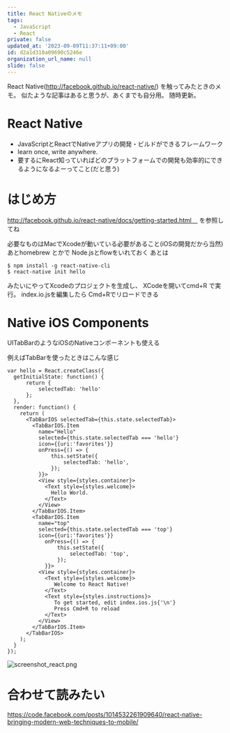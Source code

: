 ```yaml
---
title: React Nativeのメモ
tags:
  - JavaScript
  - React
private: false
updated_at: '2023-09-09T11:37:11+09:00'
id: d2a1d310a09690c5246e
organization_url_name: null
slide: false
---
```


React Native(http://facebook.github.io/react-native/) を触ってみたときのメモ。
似たような記事はあると思うが、あくまでも自分用。
随時更新。

# React Native
* JavaScriptとReactでNativeアプリの開発・ビルドができるフレームワーク
* learn once, write anywhere.
 * 要するにReact知っていればどのプラットフォームでの開発も効率的にできるようになるよーってこと(だと思う)

# はじめ方

http://facebook.github.io/react-native/docs/getting-started.html　
を参照してね

必要なものはMacでXcodeが動いている必要があること(iOSの開発だから当然)
あとhomebrew とかで Node.jsとflowをいれておく
あとは

```shell-session:
$ npm install -g react-native-cli
$ react-native init hello
```

みたいにやってXcodeのプロジェクトを生成し、
XCodeを開いてcmd+R で実行。
index.io.jsを編集したら Cmd+Rでリロードできる

# Native iOS Components
UITabBarのようなiOSのNativeコンポーネントも使える

例えばTabBarを使ったときはこんな感じ

```javascript:
var hello = React.createClass({
  getInitialState: function() {
      return {
          selectedTab: 'hello'
      };
  },
  render: function() {
    return (
      <TabBarIOS selectedTab={this.state.selectedTab}>
        <TabBarIOS.Item 
          name="Hello" 
          selected={this.state.selectedTab === 'hello'} 
          icon={{uri:'favorites'}} 
          onPress={() => {
              this.setState({
                  selectedTab: 'hello',
              });
          }}>
          <View style={styles.container}>
            <Text style={styles.welcome}>
              Hello World.
            </Text>
          </View>
        </TabBarIOS.Item>
        <TabBarIOS.Item 
          name="top" 
          selected={this.state.selectedTab === 'top'}  
          icon={{uri:'favorites'}}
            onPress={() => {
                this.setState({
                    selectedTab: 'top',
                });
            }}>
          <View style={styles.container}>
            <Text style={styles.welcome}>
               Welcome to React Native!
            </Text>
            <Text style={styles.instructions}>
               To get started, edit index.ios.js{'\n'}
               Press Cmd+R to reload
            </Text>
          </View>
        </TabBarIOS.Item>
      </TabBarIOS>
    );
  }
});
```

![screenshot_react.png](https://qiita-image-store.s3.amazonaws.com/0/4044/222da302-79ee-1c0a-2e92-5fea2061c066.png "screenshot_react.png")

# 合わせて読みたい
https://code.facebook.com/posts/1014532261909640/react-native-bringing-modern-web-techniques-to-mobile/

